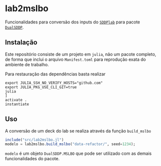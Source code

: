 # lab2mslbo

Funcionalidades para conversão dos inputs do [`SDDPlab`](https://github.com/rjmalves/sddp-lab) para pacote [`DualSDDP`](https://github.com/bfpc/DualSDDP.jl).

## Instalação

Este repositório consiste de um projeto em `julia`, não um pacote completo, de forma que inclui o arquivo `Manifest.toml` para reprodução exata do ambiente de trabalho.

Para restauração das dependências basta realizar

```
export JULIA_SSH_NO_VERIFY_HOSTS="github.com"
export JULIA_PKG_USE_CLI_GIT=true
julia
]
activate .
instantiate
```

## Uso

A conversão de um deck do lab se realiza através da função `build_mslbo`

```julia
include("src/lab2mslbo.jl")
modelo = lab2mslbo.build_mslbo("data-refactor/", seed=1234);
```

`modelo` é um objeto `DualSDDP.MSLBO` que pode ser utilizado com as demais funcionalidades do pacote.
